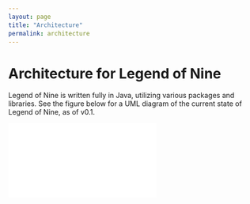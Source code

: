 ```yaml
---
layout: page
title: "Architecture"
permalink: architecture
---
```


# Architecture for Legend of Nine

Legend of Nine is written fully in Java, utilizing various packages and libraries. See the figure below for a UML diagram of the current state of Legend of Nine, as of v0.1. 

![UML Diagram v0.1](/LegendOfNine/res//arch/uml_v0.1_apr1123.pdf)